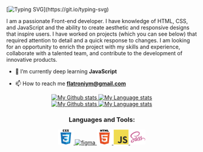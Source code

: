 [![Typing SVG](https://readme-typing-svg.demolab.com/?lines=Welcome!;I`m+Alex;Nice+to+meet+you😉;Have+a+great+day!)](https://git.io/typing-svg)

<p>I am a passionate Front-end developer. I have knowledge of HTML, CSS, and JavaScript and the ability to create aesthetic and responsive designs that inspire users. I have worked on projects (which you can see below) that required attention to detail and a quick response to changes. I am looking for an opportunity to enrich the project with my skills and experience, collaborate with a talented team, and contribute to the development of innovative products.</p>

- 🌱 I’m currently deep learning **JavaScript**

- 📫 How to reach me **flatroniym@gmail.com**

<!-- GRS (Light Mode) -->
<div align="center"> 
  <a href="https://github.com/Fovardell#gh-light-mode-only">
    <img
      src="https://github-readme-stats-steel-omega.vercel.app/api?username=Fovardell&show_icons=true&include_all_commits=true&hide_border=true&number_format=long&rank_icon=percentile&show=reviews,discussions_started,discussions_answered,prs_merged,prs_merged_percentage#gh-light-mode-only"
      alt="My Github stats"
    />
  </a>
  <a href="https://github.com/Fovardell#gh-light-mode-only">
    <img
      src="https://github-readme-stats-steel-omega.vercel.app/api/top-langs/?username=Fovardell&layout=pie&hide_border=true&langs_count=10#gh-light-mode-only"
      alt="My Language stats"
    />
  </a>
</div>

<!-- GRS (Dark Mode) -->
<div align="center"> 
  <a href="https://github.com/Fovardell#gh-dark-mode-only">
    <img
      src="https://github-readme-stats-steel-omega.vercel.app/api?username=Fovardell&show_icons=true&include_all_commits=true&icon_color=2d77dc&title_color=2d77dc&text_color=ffffff&bg_color=0d1117&hide_border=true&number_format=long&rank_icon=percentile&show=reviews,discussions_started,discussions_answered,prs_merged,prs_merged_percentage#gh-dark-mode-only"
      alt="My Github stats"
    />
  </a>
  <a href="https://github.com/Fovardell#gh-dark-mode-only">
    <img
      src="https://github-readme-stats-steel-omega.vercel.app/api/top-langs/?username=Fovardell&layout=pie&icon_color=2d77dc&title_color=2d77dc&text_color=ffffff&bg_color=0d1117&hide_border=true&langs_count=10#gh-dark-mode-only"
      alt="My Language stats"
    />
  </a>
</div>
<div align="center"><h3>Languages and Tools:</h3>
<p> <a href="https://www.w3schools.com/css/" target="_blank" rel="noreferrer"> <img src="https://raw.githubusercontent.com/devicons/devicon/master/icons/css3/css3-original-wordmark.svg" alt="css3" width="40" height="40"/> </a> <a href="https://www.figma.com/" target="_blank" rel="noreferrer"> <img src="https://www.vectorlogo.zone/logos/figma/figma-icon.svg" alt="figma" width="40" height="40"/> </a> <a href="https://www.w3.org/html/" target="_blank" rel="noreferrer"> <img src="https://raw.githubusercontent.com/devicons/devicon/master/icons/html5/html5-original-wordmark.svg" alt="html5" width="40" height="40"/> </a> <a href="https://developer.mozilla.org/en-US/docs/Web/JavaScript" target="_blank" rel="noreferrer"> <img src="https://raw.githubusercontent.com/devicons/devicon/master/icons/javascript/javascript-original.svg" alt="javascript" width="40" height="40"/> </a> <a href="https://sass-lang.com" target="_blank" rel="noreferrer"> <img src="https://raw.githubusercontent.com/devicons/devicon/master/icons/sass/sass-original.svg" alt="sass" width="40" height="40"/> </a> </p></div>

